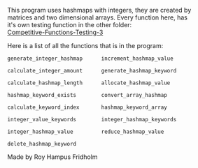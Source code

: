 
This program uses hashmaps with integers, they are created  by  
matrices and two dimensional arrays. Every function here,  has  
it's own testing function in the other folder:  
[Competitive-Functions-Testing-3](https://github.com/H4PE0N/Competitive-Programming/tree/master/Competitive-Testing-Folder/Competitive-Functions-Testing-3)

Here is a list of all the functions that is  in  the  program:

```
generate_integer_hashmap      increment_hashmap_value

calculate_integer_amount      generate_hashmap_keyword

calculate_hashmap_length      allocate_hashmap_value

hashmap_keyword_exists        convert_array_hashmap

calculate_keyword_index       hashmap_keyword_array

integer_value_keywords        integer_hashmap_keywords

integer_hashmap_value         reduce_hashmap_value

delete_hashmap_keyword
```

Made by Roy Hampus Fridholm
